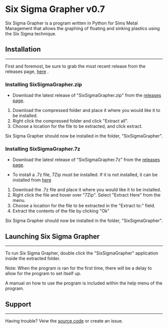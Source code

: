 # Six Sigma Grapher v0.7

Six Sigma Grapher is a program written in Python for Sims Metal Management that allows the graphing of floating and sinking plastics using the Six Sigma technique.

## Installation
---
First and foremost, be sure to grab the most recent release from the releases page, [here](https://github.com/lulamae12/Six-Sigma-Grapher/releases) .


### Installing SixSigmaGrapher.zip
- Download the latest release of "SixSigmaGrapher.zip" from the [releases page](https://github.com/lulamae12/Six-Sigma-Grapher/releases).

1. Download the compressed folder and place it where you would like it to be installed.
2. Right click the compressed folder and click "Extract all".
3. Choose a location for the file to be extracted, and click extract.

Six Sigma Grapher should now be installed in the folder, "SixSigmaGrapher".


### Installing SixSigmaGrapher.7z
- Download the latest release of "SixSigmaGrapher.7z" from the [releases page](https://github.com/lulamae12/Six-Sigma-Grapher/releases).

- To install a .7z file, 7Zip must be installed. If it is not installed, it can be installed from [here](https://www.7-zip.org/download.html)


1. Download the .7z file and place it where you would like it to be installed.
2. Right click the file and hover over "7Zip". Select "Extract Here" from the menu.
3. Choose a location for the file to be extracted in the "Extract to:" field.
4. Extract the contents of the file by clicking "Ok"

Six Sigma Grapher should now be installed in the folder, "SixSigmaGrapher".

## Launching Six Sigma Grapher
---
To run Six Sigma Grapher, double click the "SixSigmaGrapher" application inside the extracted folder.

Note: When the program is ran for the first time, there will be a delay to allow for the program to set itself up.

A manual on how to use the program is included within the help menu of the program.

## Support
---
Having trouble? Veiw the [source code](https://github.com/lulamae12/Six-Sigma-Grapher) or create an issue.
